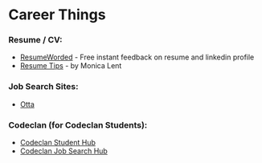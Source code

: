 # Career Things

### Resume / CV:  
- [ResumeWorded](https://resumeworded.com/) - Free instant feedback on resume and linkedin profile
- [Resume Tips](https://monicalent.com/blog/2020/04/21/software-developer-resume-tips/) - by Monica Lent

### Job Search Sites:   
- [Otta](https://app.otta.com/)

### Codeclan (for Codeclan Students):  
- [Codeclan Student Hub](https://codeclan.com/students/)
- [Codeclan Job Search Hub](https://jobs.codeclan.com/#)

